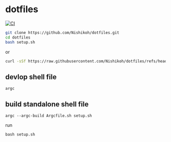 # dotfiles
[![CI](https://github.com/Nishikoh/dotfiles/actions/workflows/setup.yml/badge.svg?branch=master)](https://github.com/Nishikoh/dotfiles/actions/workflows/setup.yml)

```sh
git clone https://github.com/Nishikoh/dotfiles.git
cd dotfiles
bash setup.sh
```

or 

```sh
curl -sSf https://raw.githubusercontent.com/Nishikoh/dotfiles/refs/heads/master/setup.sh | bash -s -- setup devbox
```

## devlop shell file


```
argc
```

## build standalone shell file

```
argc --argc-build Argcfile.sh setup.sh
```

run 
```
bash setup.sh
```

